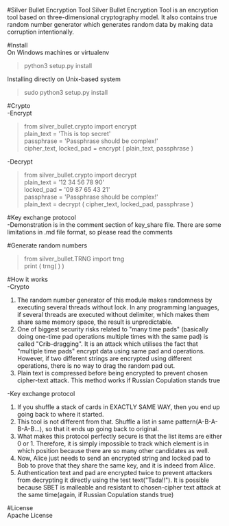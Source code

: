 ﻿#Silver Bullet Encryption Tool
Silver Bullet Encryption Tool is an encryption tool based on three-dimensional cryptography model. It also contains true random number generator which generates random data by making data corruption intentionally.

#Install  
On Windows machines or virtualenv
>python3 setup.py install      

Installing directly on Unix-based system
>sudo python3 setup.py install  


#Crypto    
-Encrypt    
>from silver_bullet.crypto import encrypt    
>plain_text = 'This is top secret'  
>passphrase = 'Passphrase should be complex!'  
>cipher_text, locked_pad = encrypt ( plain_text,  passphrase )   

-Decrypt  
>from  silver_bullet.crypto  import  decrypt  
>plain_text = '12 34 56 78 90'  
>locked_pad = '09 87 65 43 21'   
>passphrase = 'Passphrase should be complex!'  
>plain_text = decrypt ( cipher_text, locked_pad,  passphrase )  

#Key exchange protocol    
-Demonstration is in the comment section of key_share file. There are some limitations in .md file format, so please read the comments  


#Generate random numbers    
>from silver_bullet.TRNG import trng    
>print ( trng( ) )   


#How it works    
-Crypto    
1. The random number generator of this module makes randomness by executing several threads without lock. In any programming languages, if several threads are executed without delimiter, which makes them share same memory space, the result is unpredictable.    
2. One of biggest security risks related to "many time pads" (basically doing one-time pad operations multiple times with the same pad) is called "Crib-dragging". It is an attack which utilises the fact that "multiple time pads" encrypt data using same pad and operations. However, if two different strings are encrypted using different operations, there is no way to drag the random pad out.    
3. Plain text is compressed before being encrypted to prevent chosen cipher-text attack. This method works if Russian Copulation stands true

-Key exchange protocol    
1. If you shuffle a stack of cards in EXACTLY SAME WAY, then you end up going back to where it started.    
2. This tool is not different from that. Shuffle a list in same pattern(A-B-A-B-A-B...), so that it ends up going back to original.    
3. What makes this protocol perfectly secure is that the list items are either 0 or 1. Therefore, it is simply impossible to track which element is in which position because there are so many other candidates as well.    
4. Now, Alice just needs to send an encrypted string and locked pad to Bob to prove that they share the same key, and it is indeed from Alice.    
5. Authentication text and pad are encrypted twice to prevent attackers from decrypting it directly using the test text("Tada!!"). It is possible because SBET is malleable and resistant to chosen-cipher text attack at the same time(again, if Russian Copulation stands true)


#License    
Apache License    
